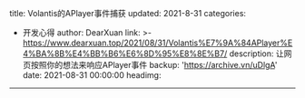 title: Volantis的APlayer事件捕获
updated: 2021-8-31
categories:
  - 开发心得
author: DearXuan
link: >-
  https://www.dearxuan.top/2021/08/31/Volantis%E7%9A%84APlayer%E4%BA%8B%E4%BB%B6%E6%8D%95%E8%8E%B7/
description: 让网页按照你的想法来响应APlayer事件
backup: 'https://archive.vn/uDlgA'
date: 2021-08-31 00:00:00
headimg:
---
